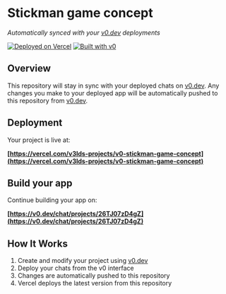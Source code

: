 # Stickman game concept

*Automatically synced with your [v0.dev](https://v0.dev) deployments*

[![Deployed on Vercel](https://img.shields.io/badge/Deployed%20on-Vercel-black?style=for-the-badge&logo=vercel)](https://vercel.com/v3lds-projects/v0-stickman-game-concept)
[![Built with v0](https://img.shields.io/badge/Built%20with-v0.dev-black?style=for-the-badge)](https://v0.dev/chat/projects/26TJ07zD4gZ)

## Overview

This repository will stay in sync with your deployed chats on [v0.dev](https://v0.dev).
Any changes you make to your deployed app will be automatically pushed to this repository from [v0.dev](https://v0.dev).

## Deployment

Your project is live at:

**[https://vercel.com/v3lds-projects/v0-stickman-game-concept](https://vercel.com/v3lds-projects/v0-stickman-game-concept)**

## Build your app

Continue building your app on:

**[https://v0.dev/chat/projects/26TJ07zD4gZ](https://v0.dev/chat/projects/26TJ07zD4gZ)**

## How It Works

1. Create and modify your project using [v0.dev](https://v0.dev)
2. Deploy your chats from the v0 interface
3. Changes are automatically pushed to this repository
4. Vercel deploys the latest version from this repository